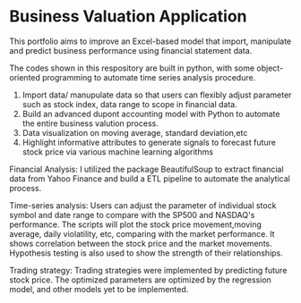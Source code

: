 # Business Valuation Application

This portfolio aims to improve an Excel-based model that import, manipulate and predict business performance using financial statement data. 

The codes shown in this respository are built in python, with some object-oriented programming to automate time series analysis procedure.

1. Import data/ manupulate data so that users can flexibly adjust parameter such as stock index, data range to scope in financial data.
2. Build an advanced dupont accounting model with Python to automate the entire business valution process.
2. Data  visualization on moving average, standard deviation,etc
3. Highlight informative attributes to generate signals to forecast future stock price via various machine learning algorithms


Financial Analysis: I utilized the package BeautifulSoup to extract financial data from Yahoo Finance and build a ETL pipeline to automate the analytical process.

Time-series analysis: Users can adjust the parameter of individual stock symbol and date range to compare with the SP500 and NASDAQ's performance. The scripts will plot the stock price movement,moving average, daily violatility, etc, comparing with the market performance. It shows correlation between the stock price and the market movements. Hypothesis testing is also used to show the strength of their relationships.

Trading strategy: Trading strategies were implemented by predicting future stock price. The optimized parameters are optimized by the regression model, and other models yet to be implemented.
